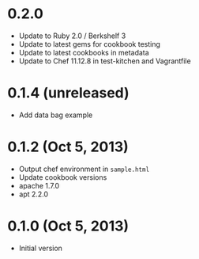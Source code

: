 
# 0.2.0

* Update to Ruby 2.0 / Berkshelf 3
* Update to latest gems for cookbook testing
* Update to latest cookbooks in metadata
* Update to Chef 11.12.8 in test-kitchen and Vagrantfile

# 0.1.4 (unreleased)

* Add data bag example

# 0.1.2 (Oct 5, 2013)

* Output chef environment in `sample.html`
* Update cookbook versions
 * apache 1.7.0
 * apt 2.2.0

# 0.1.0 (Oct 5, 2013)

* Initial version

